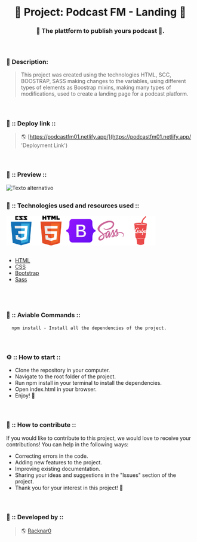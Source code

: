 <h1 align="center">🌟 Project: Podcast FM - Landing 🎨</h1>

<h3 align="center">📝 The plattform to publish yours podcast 📝.</h3>

<br>

## <h3>📄 **Description:**</h3>

> This project was created using the technologies HTML, SCC, BOOSTRAP, SASS making changes to the variables, using different types of elements as Boostrap mixins, making many types of modifications, used to create a landing page for a podcast platform.

<br>

## <h3>📄 **:: Deploy link ::**</h3>

> 🌎 [https://podcastfm01.netlify.app/](https://podcastfm01.netlify.app/ 'Deployment Link')

<br>

## <h3>📄 **:: Preview ::**</h3>

<img src="./preview.gif" alt="Texto alternativo" width="400px">

<br>

## <h3>📄 **:: Technologies used and resources used ::**</h3>

<div style="display: flex; justify-content: start; align-items: center;">
<img src="https://raw.githubusercontent.com/devicons/devicon/master/icons/css3/css3-original-wordmark.svg" alt="css3" width="80" height="80" /> 
<img src="https://github.com/Racknar0/logos/blob/master/coleccion-logos/html5.png?raw=true" alt="css3" width="80" height="80" />
<img src="https://raw.githubusercontent.com/Racknar0/logos/181ca6311c2bd5811614e50fb29a6c713bc4575e/coleccion-logos/bootstrap/bootstrap-original.svg" alt="bootstrap" width="80" height="80" />
<img src="https://raw.githubusercontent.com/Racknar0/logos/master/coleccion-logos/sass.png" alt="sass" width="80" height="80" />
<img src="https://raw.githubusercontent.com/Racknar0/logos/181ca6311c2bd5811614e50fb29a6c713bc4575e/coleccion-logos/gulp/gulp-plain.svg" alt="sass" width="80" height="80" />
</div>



<br>

*  [HTML](https://developer.mozilla.org/es/docs/Web/HTML 'HTML')
*  [CSS](https://developer.mozilla.org/es/docs/Web/CSS 'CSS')
*  [Bootstrap](https://getbootstrap.com/ 'Bootstrap')
*  [Sass](https://sass-lang.com/ 'Sass')

<br>
<br>

## <h3>🤖 **:: Aviable Commands ::**</h3>

      npm install - Install all the dependencies of the project.

<br>

## <h3>⚙️ **:: How to start ::**</h3>

-   Clone the repository in your computer.
-   Navigate to the root folder of the project.
-   Run npm install in your terminal to install the dependencies.
-   Open index.html in your browser.
-   Enjoy! 🎉

<br>

## <h3>🤝 **:: How to contribute ::**</h3>

If you would like to contribute to this project, we would love to receive your contributions! You can help in the following ways:

-   Correcting errors in the code.
-   Adding new features to the project.
-   Improving existing documentation.
-   Sharing your ideas and suggestions in the "Issues" section of the project.
-   Thank you for your interest in this project! 🎉

<br>

## <h3>🤝 **:: Developed by ::**</h3>

> 🌎 [Racknar0](https://github.com/Racknar0 'Deployment Link')

